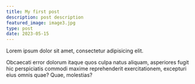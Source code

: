 ```yaml
---
title: My first post
description: post description
featured_image: image3.jpg
type: post
date: 2023-05-15
---
```


Lorem ipsum dolor sit amet, consectetur adipisicing elit.

<!-- more -->

Obcaecati error dolorum itaque quos culpa natus aliquam, asperiores fugit hic
perspiciatis commodi maxime reprehenderit exercitationem, excepturi eius omnis
quae? Quae, molestias?